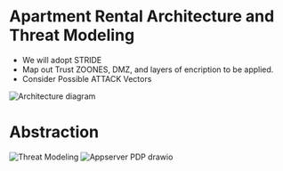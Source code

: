 # Apartment Rental Architecture and Threat Modeling 

- We will adopt STRIDE
- Map out Trust ZOONES, DMZ, and layers of encription to be applied.
- Consider Possible ATTACK Vectors


![Architecture diagram](https://github.com/user-attachments/assets/7ef371f9-cab5-4995-a9ae-a55bdeae71c4)
# Abstraction 
![Threat Modeling](https://github.com/user-attachments/assets/a8b040ad-c4ad-4598-abb5-b6e642356f90)
![Appserver PDP drawio](https://github.com/user-attachments/assets/b7a515c1-705a-4860-b24d-7989998dde65)
